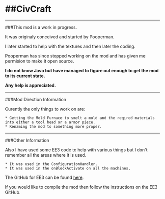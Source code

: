 ##CivCraft
==========
***
###This mod is a work in progress.

It was originaly conceived and started by Pooperman.

I later started to help with the textures and then later the coding.

Pooperman has since stopped working on the mod and has given me permision to make it open source.

**I do not know Java but have managed to figure out enough to get the mod to its current state.**

**Any help is appreciated.**
***
###Mod Direction Information

Curently the only things to work on are:

	* Getting the Mold Furnace to smelt a mold and the reqired materials into either a tool head or a armor piece.
	* Renaming the mod to something more proper.

***
###Other Information

Also I have used some EE3 code to help with various things but I don't remember all the areas where it is used.

	* It was used in the ConfigurationHandler.
	* It was used in the onBlockActivate on all the machines.

The GitHub for EE3 can be found [here](https://github.com/pahimar/Equivalent-Exchange-3).

If you would like to compile the mod then follow the instructions on the EE3 GitHub.
